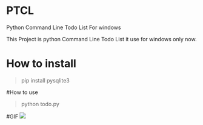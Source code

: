 # PTCL
Python Command Line Todo List For windows

This Project is python Command Line Todo List it use for windows only now.

# How to install 
> pip install pysqlite3

#How to use
> python todo.py

#GIF
![](https://im4.ezgif.com/tmp/ezgif-4-c3a051c3e1aa.gif)
